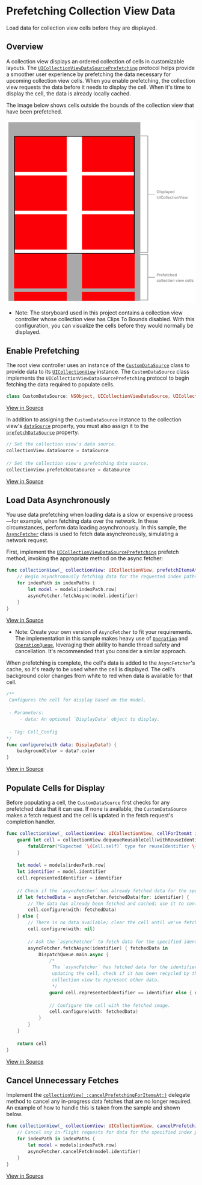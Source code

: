 # Prefetching Collection View Data

Load data for collection view cells before they are displayed.

## Overview

A collection view displays an ordered collection of cells in customizable layouts. The [`UICollectionViewDataSourcePrefetching`](https://developer.apple.com/documentation/uikit/uicollectionviewdatasourceprefetching) protocol helps provide a smoother user experience by prefetching the data necessary for upcoming collection view cells. When you enable prefetching, the collection view requests the data before it needs to display the cell. When it's time to display the cell, the data is already locally cached.

The image below shows cells outside the bounds of the collection view that have been prefetched.   

![CollectionViewPrefetching.app](Documentation/screenshot.png)

- Note: The storyboard used in this project contains a collection view controller whose collection view has Clips To Bounds disabled. With this configuration, you can visualize the cells before they would normally be displayed.

## Enable Prefetching

The root view controller uses an instance of the [`CustomDataSource`](x-source-tag://CustomDataSource) class to provide data to its [`UICollectionView`](https://developer.apple.com/documentation/uikit/uicollectionview) instance. The `CustomDataSource` class implements the `UICollectionViewDataSourcePrefetching` protocol to begin fetching the data required to populate cells.

``` swift
class CustomDataSource: NSObject, UICollectionViewDataSource, UICollectionViewDataSourcePrefetching {
```
[View in Source](x-source-tag://CustomDataSource)

In addition to assigning the `CustomDataSource` instance to the collection view's [`dataSource`](https://developer.apple.com/documentation/uikit/uicollectionview/1618091-datasource) property, you must also assign it to the [`prefetchDataSource`](https://developer.apple.com/documentation/uikit/uicollectionview/1771768-prefetchdatasource) property.

``` swift
// Set the collection view's data source.
collectionView.dataSource = dataSource

// Set the collection view's prefetching data source.
collectionView.prefetchDataSource = dataSource
```
[View in Source](x-source-tag://SetDataSources)

## Load Data Asynchronously

You use data prefetching when loading data is a slow or expensive process—for example, when fetching data over the network. In these circumstances, perform data loading asynchronously. In this sample, the [`AsyncFetcher`](x-source-tag://AsyncFetcher) class is used to fetch data asynchronously, simulating a network request.

First, implement the [`UICollectionViewDataSourcePrefetching`](https://developer.apple.com/documentation/uikit/uicollectionviewdatasourceprefetching) prefetch method, invoking the appropriate method on the async fetcher:

``` swift
func collectionView(_ collectionView: UICollectionView, prefetchItemsAt indexPaths: [IndexPath]) {
    // Begin asynchronously fetching data for the requested index paths.
    for indexPath in indexPaths {
        let model = models[indexPath.row]
        asyncFetcher.fetchAsync(model.identifier)
    }
}
```
[View in Source](x-source-tag://Prefetching)

- Note: Create your own version of `AsyncFetcher` to fit your requirements. The implementation in this sample makes heavy use of [`Operation`](https://developer.apple.com/documentation/foundation/operation) and [`OperationQueue`](https://developer.apple.com/documentation/foundation/operationqueue), leveraging their ability to handle thread safety and cancellation. It's recommended that you consider a similar approach.

When prefetching is complete, the cell's data is added to the `AsyncFetcher`'s cache, so it's ready to be used when the cell is displayed. The cell's background color changes from white to red when data is available for that cell.

``` swift
/**
 Configures the cell for display based on the model.
 
 - Parameters:
     - data: An optional `DisplayData` object to display.
 
 - Tag: Cell_Config
*/
func configure(with data: DisplayData?) {
    backgroundColor = data?.color
}
```
[View in Source](x-source-tag://Cell_Config)

## Populate Cells for Display

Before populating a cell, the `CustomDataSource` first checks for any prefetched data that it can use. If none is available, the `CustomDataSource` makes a fetch request and the cell is updated in the fetch request's completion handler.

``` swift
func collectionView(_ collectionView: UICollectionView, cellForItemAt indexPath: IndexPath) -> UICollectionViewCell {
    guard let cell = collectionView.dequeueReusableCell(withReuseIdentifier: Cell.reuseIdentifier, for: indexPath) as? Cell else {
        fatalError("Expected `\(Cell.self)` type for reuseIdentifier \(Cell.reuseIdentifier). Check the configuration in Main.storyboard.")
    }
    
    let model = models[indexPath.row]
    let identifier = model.identifier
    cell.representedIdentifier = identifier
    
    // Check if the `asyncFetcher` has already fetched data for the specified identifier.
    if let fetchedData = asyncFetcher.fetchedData(for: identifier) {
        // The data has already been fetched and cached; use it to configure the cell.
        cell.configure(with: fetchedData)
    } else {
        // There is no data available; clear the cell until we've fetched data.
        cell.configure(with: nil)

        // Ask the `asyncFetcher` to fetch data for the specified identifier.
        asyncFetcher.fetchAsync(identifier) { fetchedData in
            DispatchQueue.main.async {
                /*
                 The `asyncFetcher` has fetched data for the identifier. Before
                 updating the cell, check if it has been recycled by the
                 collection view to represent other data.
                 */
                guard cell.representedIdentifier == identifier else { return }
                
                // Configure the cell with the fetched image.
                cell.configure(with: fetchedData)
            }
        }
    }

    return cell
}
```
[View in Source](x-source-tag://CellForItemAt)

## Cancel Unnecessary Fetches

Implement the [`collectionView(_:cancelPrefetchingForItemsAt:)`](https://developer.apple.com/documentation/uikit/uicollectionviewdatasourceprefetching/1771769-collectionview) delegate method to cancel any in-progress data fetches that are no longer required. An example of how to handle this is taken from the sample and shown below.

``` swift
func collectionView(_ collectionView: UICollectionView, cancelPrefetchingForItemsAt indexPaths: [IndexPath]) {
    // Cancel any in-flight requests for data for the specified index paths.
    for indexPath in indexPaths {
        let model = models[indexPath.row]
        asyncFetcher.cancelFetch(model.identifier)
    }
}
```
[View in Source](x-source-tag://CancelPrefetching)
